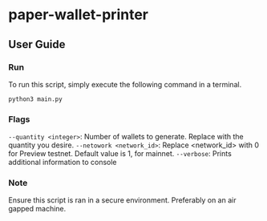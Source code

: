 # paper-wallet-printer


## User Guide

### Run

To run this script, simply execute the following command in a terminal.

`python3 main.py`


### Flags

`--quantity <integer>`: Number of wallets to generate. Replace <integer> with the quantity you desire.
`--netowork <network_id>`: Replace <network_id> with 0 for Preview testnet. Default value is 1, for mainnet.
`--verbose`: Prints additional information to console

### Note

Ensure this script is ran in a secure environment. Preferably on an air gapped machine.
